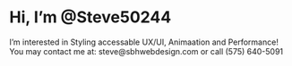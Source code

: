 
 <h1>Hi, I’m @Steve50244 </h1>
 <p>I’m interested in Styling accessable UX/UI, Animaation and Performance!
You may contact me at: <!--- (current as of: October 2021) --->
  steve@sbhwebdesign.com or 
  call (575) 640-5091</p>

